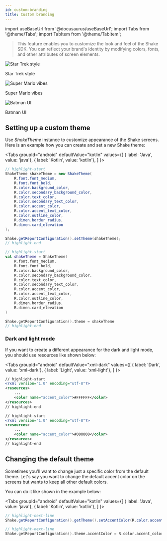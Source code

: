 ```yaml
---
id: custom-branding
title: Custom branding
---
```

import useBaseUrl from '@docusaurus/useBaseUrl';
import Tabs from '@theme/Tabs';
import TabItem from '@theme/TabItem';

> This feature enables you to customize the look and feel of the Shake SDK. You can reflect your brand's identity by modifying colors, fonts, and other attributes of screen elements.

<div class="imagesList">
    <div>
        <img src="/docs/img/custom-branding-example-1@2x.png" alt="Star Trek style"/>
        <p>Star Trek style</p>
    </div>
	<div>
        <img src="/docs/img/custom-branding-example-2@2x.png" alt="Super Mario vibes"/>
        <p>Super Mario vibes</p>
    </div>
	<div>
        <img src="/docs/img/custom-branding-example-3@2x.png" alt="Batman UI"/>
        <p>Batman UI</p>
    </div>
</div>

## Setting up a custom theme

Use *ShakeTheme* instance to customize appearance of the Shake screens. Here is an example how you can create and set a new Shake theme:

<Tabs
groupId="android"
defaultValue="kotlin"
values={[
{ label: 'Java', value: 'java'},
{ label: 'Kotlin', value: 'kotlin'},
]
}>

<TabItem value="java">

```java title="App.java"
// highlight-start
ShakeTheme shakeTheme = new ShakeTheme(
    R.font.font_medium,
    R.font.font_bold,
    R.color.background_color,
    R.color.secondary_background_color,
    R.color.text_color,
    R.color.secondary_text_color,
    R.color.accent_color,
    R.color.accent_text_color,
    R.color.outline_color,
    R.dimen.border_radius,
    R.dimen.card_elevation
);

Shake.getReportConfiguration().setTheme(shakeTheme);
// highlight-end
```

</TabItem>

<TabItem value="kotlin">

```kotlin title="App.kt"
// highlight-start
val shakeTheme = ShakeTheme(
    R.font.font_medium,
    R.font.font_bold,
    R.color.background_color,
    R.color.secondary_background_color,
    R.color.text_color,
    R.color.secondary_text_color,
    R.color.accent_color,
    R.color.accent_text_color,
    R.color.outline_color,
    R.dimen.border_radius,
    R.dimen.card_elevation
)

Shake.getReportConfiguration().theme = shakeTheme
// highlight-end
```

</TabItem>
</Tabs>

### Dark and light mode

If you want to create a different appearance for the dark and light mode, you should use resources like shown below:

<Tabs
groupId="android"
defaultValue="xml-dark"
values={[
{ label: 'Dark', value: 'xml-dark'},
{ label: 'Light', value: 'xml-light'},
]
}>

<TabItem value="xml-dark">

```xml title="values-night/colors.xml"
// highlight-start
<?xml version="1.0" encoding="utf-8"?>
<resources>
    ...
    <color name="accent_color">#FFFFFF</color>
</resources>
// highlight-end
```

</TabItem>

<TabItem value="xml-light">

```xml title="values/colors.xml"
// highlight-start
<?xml version="1.0" encoding="utf-8"?>
<resources>
    ...
    <color name="accent_color">#000000</color>
</resources>
// highlight-end
```

</TabItem>
</Tabs>

## Changing the default theme

Sometimes you'll want to change just a specific color from the default theme.
Let's say you want to change the default accent color on the screens but wants to keep all other default colors.

You can do it like shown in the example below:

<Tabs
groupId="android"
defaultValue="kotlin"
values={[
{ label: 'Java', value: 'java'},
{ label: 'Kotlin', value: 'kotlin'},
]
}>

<TabItem value="java">

```java title="App.java"
// highlight-next-line
Shake.getReportConfiguration().getTheme().setAccentColor(R.color.accent_color);
```

</TabItem>

<TabItem value="kotlin">

```kotlin title="App.kt"
// highlight-next-line
Shake.getReportConfiguration().theme.accentColor = R.color.accent_color
```

</TabItem>
</Tabs>
